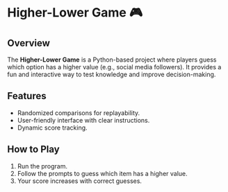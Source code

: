 # Higher-Lower Game 🎮

## Overview
The **Higher-Lower Game** is a Python-based project where players guess which option has a higher value (e.g., social media followers). It provides a fun and interactive way to test knowledge and improve decision-making.

## Features
- Randomized comparisons for replayability.
- User-friendly interface with clear instructions.
- Dynamic score tracking.
  
## How to Play
1. Run the program.
2. Follow the prompts to guess which item has a higher value.
3. Your score increases with correct guesses.
